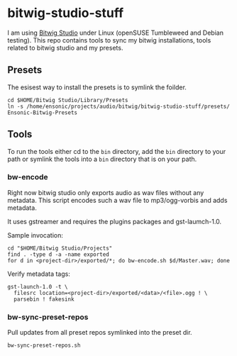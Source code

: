 # bitwig-studio-stuff

I am using [Bitwig Studio](https://www.bitwig.com/) under Linux (openSUSE
Tumbleweed and Debian testing). This repo contains tools to sync my bitwig
installations, tools related to bitwig studio and my presets.

## Presets

The esisest way to install the presets is to symlink the foilder.
```shell
cd $HOME/Bitwig Studio/Library/Presets
ln -s /home/ensonic/projects/audio/bitwig/bitwig-studio-stuff/presets/ Ensonic-Bitwig-Presets
```

## Tools

To run the tools either cd to the `bin` directory, add the `bin` directory to
your path or symlink the tools into a `bin` directory that is on your path.

### bw-encode

Right now bitwig studio only exports audio as wav files without any metadata. 
This script encodes such a wav file to mp3/ogg-vorbis and adds metadata.

It uses gstreamer and requires the plugins packages and gst-laumch-1.0.

Sample invocation:
```shell
cd "$HOME/Bitwig Studio/Projects"
find . -type d -a -name exported
for d in <project-dir>/exported/*; do bw-encode.sh $d/Master.wav; done
```

Verify metadata tags:
```shell
gst-launch-1.0 -t \
  filesrc location=<project-dir>/exported/<data>/<file>.ogg ! \
  parsebin ! fakesink
```

### bw-sync-preset-repos

Pull updates from all preset repos symlinked into the preset dir.

```shell
bw-sync-preset-repos.sh
```
